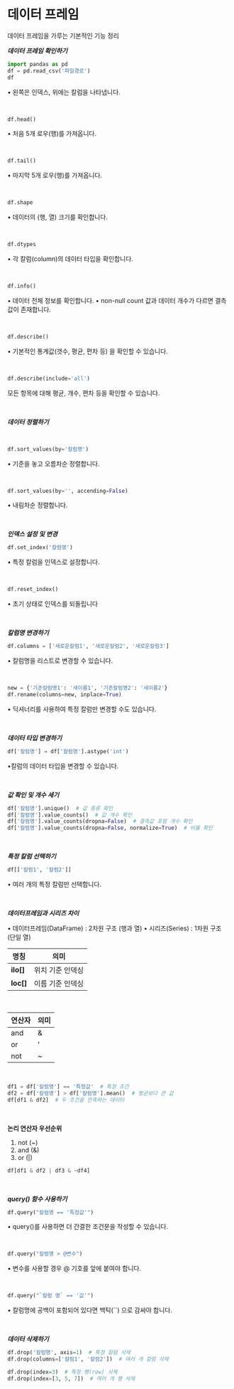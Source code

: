 # 데이터 프레임
데이터 프레임을 가루는 기본적인 기능 정리

***데이터 프레임 확인하기***

```py
import pandas as pd
df = pd.read_csv('파일경로')
df
```

• 왼쪽은 인덱스, 위에는 칼럼을 나타냅니다.

<br>

```py
df.head()
```
• 처음 5개 로우(행)를 가져옵니다.

<br>

```py
df.tail()
```
• 마지막 5개 로우(행)를 가져옵니다.

<br>

```py
df.shape
```
• 데이터의 (행, 열) 크기를 확인합니다.

<br>

```py
df.dtypes
```
• 각 칼럼(column)의 데이터 타입을 확인합니다.

<br>

```py
df.info()
```
• 데이터 전체 정보를 확인합니다.
• non-null count 값과 데이터 개수가 다르면 결측값이 존재합니다.

<br>

```py
df.describe()
```
• 기본적인 통계값(갯수, 평균, 편차 등) 을 확인할 수 있습니다.

<br>

```py
df.describe(include='all')
```
모든 항목에 대해 평균, 개수, 편차 등을 확인할 수 있습니다.

<br>

***데이터 정렬하기***

<br>

```py
df.sort_values(by='칼럼명')
```
• 기준을 놓고 오름차순 정렬합니다.

<br>

```py
df.sort_values(by='', accending=False)
```
• 내림차순 정렬합니다.

<br>

***인덱스 설정 및 변경***

```py
df.set_index('칼럼명')
```
• 특정 칼럼을 인덱스로 설정합니다.

<br>

```py
df.reset_index()
```
• 초기 상태로 인덱스를 되돌립니다

<br>

***칼럼명 변경하기***

```py
df.columns = ['새로운칼럼1', '새로운칼럼2', '새로운칼럼3']
```
• 칼럼명을 리스트로 변경할 수 있습니다.

<br>


```py
new = {'기존칼럼명1': '새이름1', '기존칼럼명2': '새이름2'}
df.rename(columns=new, inplace=True)
```
• 딕셔너리를 사용하여 특정 칼럼만 변경할 수도 있습니다.

<br>

***데이터 타입 변경하기***

```py
df['칼럼명'] = df['칼럼명'].astype('int')
```

•칼럼의 데이터 타입을 변경할 수 있습니다.

<br>

***값 확인 및 개수 세기***

```py
df['칼럼명'].unique()  # 값 종류 확인
df['칼럼명'].value_counts()  # 값 개수 확인
df['칼럼명'].value_counts(dropna=False)  # 결측값 포함 개수 확인
df['칼럼명'].value_counts(dropna=False, normalize=True)  # 비율 확인
```
<br>

***특정 칼럼 선택하기***
```py
df[['칼럼1', '칼럼2']]
```
• 여러 개의 특정 칼럼만 선택합니다.

<br>

***데이터프레임과 시리즈 차이***

• 데이터프레임(DataFrame) : 2차원 구조 (행과 열)
• 시리즈(Series) : 1차원 구조 (단일 열)

| 명칭  | 의미  |
|--------|--------|
| **ilo[]** | 위치 기준 인덱싱 |
| **loc[]** | 이름 기준 인덱싱 |

<br>

| 연산자  | 의미  |
|--------|--------|
|and|&|
|or| '|' |
|not|~|

<br>

```py
df1 = df['칼럼명'] == '특정값'  # 특정 조건
df2 = df['칼럼명'] > df['칼럼명'].mean()  # 평균보다 큰 값
df[df1 & df2]  # 두 조건을 만족하는 데이터
```
<br>

**논리 연산자 우선순위**
1. not (~)
2. and (&)
3. or (|)

```py
df[df1 & df2 | df3 & ~df4]
```

<br>

***query() 함수 사용하기***

```py
df.query("칼럼명 == '특정값'")
```
• query()를 사용하면 더 간결한 조건문을 작성할 수 있습니다.

<br>

```py
df.query("칼럼명 > @변수")
```
• 변수를 사용할 경우 @ 기호를 앞에 붙여야 합니다.

<br>

```py
df.query("`칼럼 명` == '값'")
```
• 칼럼명에 공백이 포함되어 있다면 백틱(``) 으로 감싸야 합니다.

<br>

***데이터 삭제하기***

```py
df.drop('칼럼명', axis=1)  # 특정 칼럼 삭제
df.drop(columns=['칼럼1', '칼럼2'])  # 여러 개 칼럼 삭제

df.drop(index=3)  # 특정 행(row) 삭제
df.drop(index=[3, 5, 7])  # 여러 개 행 삭제
```
